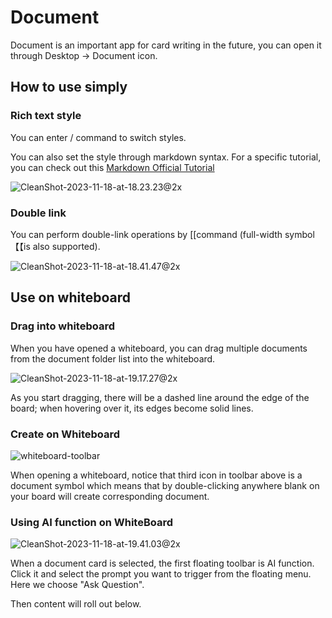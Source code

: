 # Document

Document is an important app for card writing in the future, you can open it through Desktop -> Document icon.

## How to use simply

### Rich text style

You can enter / command to switch styles.

You can also set the style through markdown syntax. For a specific tutorial, you can check out this [Markdown Official Tutorial](https://markdown.com.cn/)

![CleanShot-2023-11-18-at-18.23.23@2x](/img/CleanShot-2023-11-18-at-18.23.23@2x.png)

### Double link

You can perform double-link operations by [[command (full-width symbol 【【is also supported).

![CleanShot-2023-11-18-at-18.41.47@2x](/img/CleanShot-2023-11-18-at-18.41.47@2x.png)

## Use on whiteboard

### Drag into whiteboard

When you have opened a whiteboard, you can drag multiple documents from the document folder list into the whiteboard.

![CleanShot-2023-11-18-at-19.17.27@2x](/img/CleanShot-2023-11-18-at-19.17.27@2x.png)

As you start dragging, there will be a dashed line around the edge of the board; when hovering over it, its edges become solid lines.

### Create on Whiteboard

![whiteboard-toolbar](/img/whiteboard-toolbar.png)

When opening a whiteboard, notice that third icon in toolbar above is a document symbol which means that by double-clicking anywhere blank on your board will create corresponding document.

### Using AI function on WhiteBoard

![CleanShot-2023-11-18-at-19.41.03@2x](/img/CleanShot-2023-11-18-at-19.41.03@2x.png)

When a document card is selected, the first floating toolbar is AI function. Click it and select the prompt you want to trigger from the floating menu. Here we choose "Ask Question".

Then content will roll out below.
